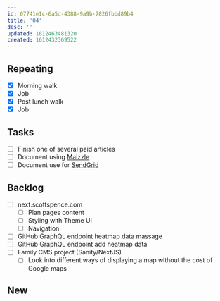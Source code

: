 ```yaml
---
id: 07741e1c-6a5d-4388-9a9b-7826fbbd89b4
title: '04'
desc: ''
updated: 1612463481320
created: 1612432369522
---
```


## Repeating

- [x] Morning walk
- [x] Job
- [x] Post lunch walk
- [x] Job

## Tasks

- [ ] Finish one of several paid articles
- [ ] Document using [Maizzle]
- [ ] Document use for [SendGrid]

## Backlog

- [ ] next.scottspence.com
  - [ ] Plan pages content
  - [ ] Styling with Theme UI
  - [ ] Navigation
- [ ] GitHub GraphQL endpoint heatmap data massage
- [ ] GitHub GraphQL endpoint add heatmap data
- [ ] Family CMS project (Sanity/NextJS)
  - [ ] Look into different ways of displaying a map without the cost
        of Google maps

## New

<!-- Links -->

[maizzle]: https://maizzle.com/
[sendgrid]: https://app.sendgrid.com
